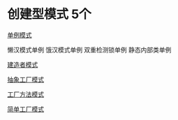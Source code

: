 # 创建型模式 5个

[单例模式](singleton/singleton.md)

懒汉模式单例 饿汉模式单例
双重检测锁单例 静态内部类单例

[建造者模式](build/MyBuilder.java)

[抽象工厂模式](factory/AbstractFactory.java)

[工厂方法模式](factory/FactoryMethod.java)

[简单工厂模式](factory/SimpleFactory.java)
